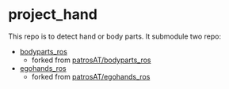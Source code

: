 # project_hand
This repo is to detect hand or body parts. It submodule two repo:
- [bodyparts_ros](https://github.com/DiaboloKiat/bodyparts_ros)
    - forked from [patrosAT/bodyparts_ros](https://github.com/patrosAT/bodyparts_ros)
- [egohands_ros](https://github.com/DiaboloKiat/egohands_ros)
    - forked from [patrosAT/egohands_ros](https://github.com/patrosAT/egohands_ros)

